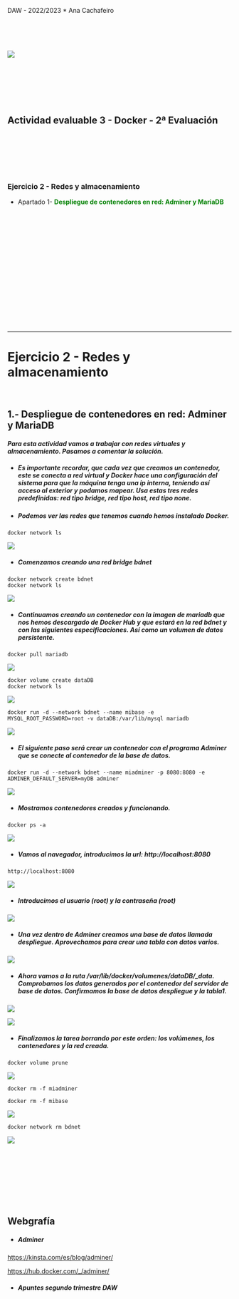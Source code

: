 <br>
<br>
<br>
DAW - 2022/2023 * Ana Cachafeiro
<br>
<br>
<br>
<br>
<br>



![](Pantallazos/docker_portada2.png)


<br>
<br>
<br>
<br>
<br>

## Actividad evaluable 3 - Docker - 2ª Evaluación
<br>
<br>
<br>
<br>
<br>


### Ejercicio 2 - Redes y almacenamiento

* Apartado 1- <b style = 'color : green;'>Despliegue de contenedores en red: Adminer y MariaDB</b>


<br>
<br>
<br>
<br>
<br>
<br>
<br>
<br>
<br>
<br>
<br>
<br>
<br>
<br>
<br>



-----



# Ejercicio 2 - Redes y almacenamiento
<br>

## 1.- Despliegue de contenedores en red: Adminer y MariaDB

#### <i>Para esta actividad vamos a trabajar con redes virtuales y almacenamiento. Pasamos a comentar la solución. </i>
* ##### Es importante recordar, que cada vez que creamos un contenedor, este se conecta a <b><i>red virtual</i></b> y Docker hace una configuración del sistema para que la máquina tenga una ip interna, teniendo así acceso al exterior y podamos mapear. Usa estas tres redes predefinidas: <b><i>red tipo bridge, </i></b><b><i>red tipo host, </i></b><b><i>red tipo none.</i></b>

* ##### Podemos ver las redes que tenemos cuando hemos instalado Docker. 
~~~ 
docker network ls
~~~
![](Pantallazos/Tarea2_1.png)

* ##### Comenzamos creando una <b><i>red bridge bdnet</i></b>

~~~ 
docker network create bdnet
docker network ls
~~~

![](Pantallazos/Tarea2_2.png)

* ##### Continuamos creando un contenedor con la imagen de <b><i>mariadb</i></b> que nos hemos descargado de Docker Hub y que estará en la <b><i>red bdnet</i></b> y con las siguientes especificaciones. Así como un volumen de datos persistente.

~~~ 
docker pull mariadb
~~~

![](Pantallazos/Tarea2_3.png)

~~~ 
docker volume create dataDB
docker network ls
~~~

![](Pantallazos/Tarea2_4.png)

~~~ 
docker run -d --network bdnet --name mibase -e MYSQL_ROOT_PASSWORD=root -v dataDB:/var/lib/mysql mariadb
~~~
![](Pantallazos/Tarea2_5.png)

* ##### El siguiente paso será crear un contenedor con el programa <b><i>Adminer</i></b> que se conecte al contenedor de la base de datos.

~~~ 
docker run -d --network bdnet --name miadminer -p 8080:8080 -e ADMINER_DEFAULT_SERVER=myDB adminer
~~~
![](Pantallazos/Tarea2_6.png)

* ##### Mostramos contenedores creados y funcionando.
~~~ 
docker ps -a
~~~
![](Pantallazos/Tarea2_7.png)

* ##### Vamos al navegador, introducimos la url: <b><i>http://localhost:8080</i></b>
~~~ 
http://localhost:8080
~~~
![](Pantallazos/Tarea2_9.png)

* ##### Introducimos el usuario (root) y la contraseña (root)
![](Pantallazos/Tarea2_11.png)

* ##### Una vez dentro de Adminer creamos una base de datos llamada <b><i>despliegue</i></b>. Aprovechamos para crear una tabla con datos varios. 
![](Pantallazos/Tarea2_12.png)

* ##### Ahora vamos a la ruta <b><i>/var/lib/docker/volumenes/dataDB/_data</i></b>. Comprobamos los datos generados por el contenedor del servidor de base de datos. Confirmamos la base de datos <b><i>despliegue</i></b> y la <b><i>tabla1</i></b>. 
![](Pantallazos/Tarea2_13.png)

![](Pantallazos/Tarea2_14.png)

* ##### Finalizamos la tarea borrando por este orden: los volúmenes, los contenedores y la red creada.
~~~ 
docker volume prune
~~~
![](Pantallazos/Tarea2_15.png)
~~~ 
docker rm -f miadminer
~~~
~~~ 
docker rm -f mibase
~~~
![](Pantallazos/Tarea2_16.png)
~~~ 
docker network rm bdnet
~~~
![](Pantallazos/Tarea2_17.png)

<br>
<br>
<br>
<br>
<br>
<br>
<br>

## Webgrafía

* ##### Adminer
https://kinsta.com/es/blog/adminer/

https://hub.docker.com/_/adminer/

* ##### Apuntes segundo trimestre DAW


 
